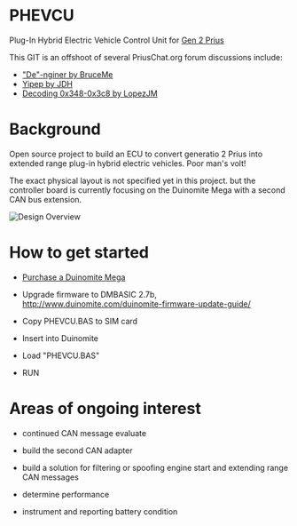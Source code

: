 PHEVCU
======

Plug-In Hybrid Electric Vehicle Control Unit for [Gen 2 Prius](http://en.wikipedia.org/wiki/Toyota_Prius#Second_generation_.28XW20.3B_2003.E2.80.932009.29)

This GIT is an offshoot of several PriusChat.org forum discussions include:
* ["De"-nginer by BruceMe](http://priuschat.com/threads/de-nginer.111713/)
* [Yipep by JDH](http://priuschat.com/threads/yapip-recreating-peefs-approach.109724/)
* [Decoding 0x348-0x3c8 by LopezJM](http://priuschat.com/threads/decoding-can-messages-0x348-0x3c8-as-described-by-peef.110042/)

Background
==========

Open source project to build an ECU to convert generatio 2 Prius into extended range plug-in hybrid electric vehicles.  Poor man's volt!

The exact physical layout is not specified yet in this project.  but the controller board is currently focusing on the Duinomite Mega with a second CAN bus extension.

![Design Overview](https://docs.google.com/drawings/pub?id=1tdtpWTT6fO31E0_xaCW_vWEFJS9VxfQVcImfDqD1TjA&w=1058&h=1081)

How to get started
==================

* [Purchase a Duinomite Mega](http://www.mouser.com/ProductDetail/Olimex-Ltd/DUINOMITE-MEGA/?qs=DUTFWDROaMYoHFvzFPsInPCHugNbTKzd)

* Upgrade firmware to DMBASIC 2.7b, 
   http://www.duinomite.com/duinomite-firmware-update-guide/   

* Copy PHEVCU.BAS to SIM card

* Insert into Duinomite

* Load "PHEVCU.BAS"

* RUN


Areas of ongoing interest
=================

* continued CAN message evaluate

* build the second CAN adapter

* build a solution for filtering or spoofing engine start and extending range CAN messages

* determine performance

* instrument and reporting battery condition